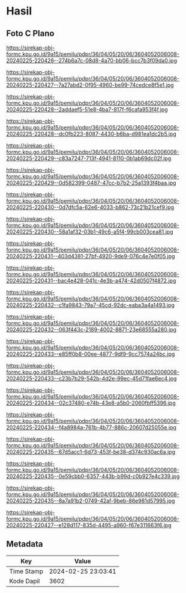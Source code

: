 # Hasil

## Foto C Plano

https://sirekap-obj-formc.kpu.go.id/9a15/pemilu/pdpr/36/04/05/20/06/3604052006008-20240225-220426--274b6a7c-08d8-4a70-bb06-bcc7b3f09da0.jpg

https://sirekap-obj-formc.kpu.go.id/9a15/pemilu/pdpr/36/04/05/20/06/3604052006008-20240225-220427--7a27abd2-0f95-4960-be99-74cedce8f5e1.jpg

https://sirekap-obj-formc.kpu.go.id/9a15/pemilu/pdpr/36/04/05/20/06/3604052006008-20240225-220428--2addaef5-51e8-4ba7-817f-f6cafa953f4f.jpg

https://sirekap-obj-formc.kpu.go.id/9a15/pemilu/pdpr/36/04/05/20/06/3604052006008-20240225-220428--dc0fb223-8087-4430-b6ba-d981ea1dc2b5.jpg

https://sirekap-obj-formc.kpu.go.id/9a15/pemilu/pdpr/36/04/05/20/06/3604052006008-20240225-220429--c83a7247-713f-4941-8110-0b1ab69dc02f.jpg

https://sirekap-obj-formc.kpu.go.id/9a15/pemilu/pdpr/36/04/05/20/06/3604052006008-20240225-220429--0d582399-0487-47cc-b7b2-25a1393f4baa.jpg

https://sirekap-obj-formc.kpu.go.id/9a15/pemilu/pdpr/36/04/05/20/06/3604052006008-20240225-220430--0d7dfc5a-62e6-4033-b862-73c21b21cef9.jpg

https://sirekap-obj-formc.kpu.go.id/9a15/pemilu/pdpr/36/04/05/20/06/3604052006008-20240225-220430--58a1af32-03b1-49c6-a5f4-99cb003cea81.jpg

https://sirekap-obj-formc.kpu.go.id/9a15/pemilu/pdpr/36/04/05/20/06/3604052006008-20240225-220431--403d4381-27bf-4920-9de9-076c4e7e0f05.jpg

https://sirekap-obj-formc.kpu.go.id/9a15/pemilu/pdpr/36/04/05/20/06/3604052006008-20240225-220431--bac4e428-041c-4e3b-a474-42d0507f4872.jpg

https://sirekap-obj-formc.kpu.go.id/9a15/pemilu/pdpr/36/04/05/20/06/3604052006008-20240225-220432--c1fa9843-79a7-45cd-92dc-eaba3a4a1493.jpg

https://sirekap-obj-formc.kpu.go.id/9a15/pemilu/pdpr/36/04/05/20/06/3604052006008-20240225-220432--063f443c-2189-4002-8871-23e68555a280.jpg

https://sirekap-obj-formc.kpu.go.id/9a15/pemilu/pdpr/36/04/05/20/06/3604052006008-20240225-220433--e85ff0b8-00ee-4877-9df9-9cc7574a24bc.jpg

https://sirekap-obj-formc.kpu.go.id/9a15/pemilu/pdpr/36/04/05/20/06/3604052006008-20240225-220433--c23b7b29-542b-4d2e-99ec-45d71fae6ec4.jpg

https://sirekap-obj-formc.kpu.go.id/9a15/pemilu/pdpr/36/04/05/20/06/3604052006008-20240225-220434--02c37480-e74b-43e8-a5b0-2060fbff5396.jpg

https://sirekap-obj-formc.kpu.go.id/9a15/pemilu/pdpr/36/04/05/20/06/3604052006008-20240225-220434--f4a8984a-761b-4b77-886c-20607d25055e.jpg

https://sirekap-obj-formc.kpu.go.id/9a15/pemilu/pdpr/36/04/05/20/06/3604052006008-20240225-220435--67d5acc1-6d73-453f-be38-d374c930ac6a.jpg

https://sirekap-obj-formc.kpu.go.id/9a15/pemilu/pdpr/36/04/05/20/06/3604052006008-20240225-220435--0e59cbb0-6357-443b-b99d-c0b927e4c339.jpg

https://sirekap-obj-formc.kpu.go.id/9a15/pemilu/pdpr/36/04/05/20/06/3604052006008-20240225-220435--8a7a91b2-0749-42af-9beb-86e981d57995.jpg

https://sirekap-obj-formc.kpu.go.id/9a15/pemilu/pdpr/36/04/05/20/06/3604052006008-20240225-220427--e128d117-835d-4495-a960-f67e311663f6.jpg


## Metadata

| Key        | Value               |
| ---------- | ------------------- |
| Time Stamp | 2024-02-25 23:03:41 |
| Kode Dapil | 3602                |



